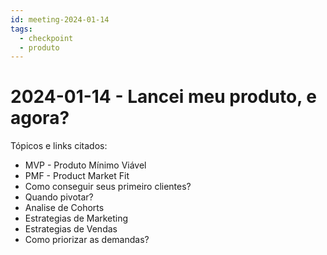 ```yaml
---
id: meeting-2024-01-14
tags:
  - checkpoint
  - produto
---
```


# 2024-01-14 - Lancei meu produto, e agora?

Tópicos e links citados:

- MVP - Produto Mínimo Viável
- PMF - Product Market Fit
- Como conseguir seus primeiro clientes?
- Quando pivotar?
- Analise de Cohorts
- Estrategias de Marketing
- Estrategias de Vendas
- Como priorizar as demandas?
